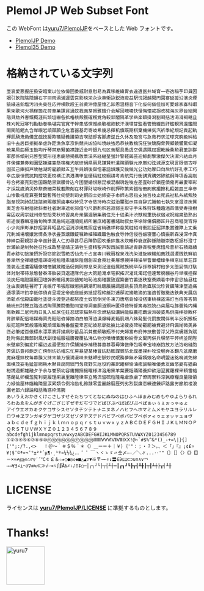 # Plemol JP Web Subset Font

この WebFont は[yuru7/PlemolJP](https://github.com/yuru7/PlemolJP)をベースとした Web フォントです。

- [PlemolJP Demo](PlemolJP/demo.html)
- [Plemol35 Demo](Plemol35/demo.html)

# 格納されている文字列
```
亜哀愛悪握圧扱安暗案以位依偉囲委威尉意慰易為異移維緯胃衣違遺医井域育一壱逸稲芋印員因姻引飲院陰隠韻右宇羽雨渦浦運雲営影映栄永泳英衛詠鋭液疫益駅悦謁越閲円園宴延援沿演炎煙猿縁遠鉛塩汚凹央奥往応押横欧殴王翁黄沖億屋憶乙卸恩温穏音下化仮何価佳加可夏嫁家寡科暇果架歌河火禍稼箇花荷華菓課貨過蚊我画芽賀雅餓介会解回塊壊快怪悔懐戒拐改械海灰界皆絵開階貝劾外害慨概涯街該垣嚇各拡格核殻獲確穫覚角較郭閣隔革学岳楽額掛潟割喝括活渇滑褐轄且株刈乾冠寒刊勘勧巻喚堪完官寛干幹患感慣憾換敢棺款歓汗漢環甘監看管簡緩缶肝艦観貫還鑑間閑関陥館丸含岸眼岩頑顔願企危喜器基奇寄岐希幾忌揮机旗既期棋棄機帰気汽祈季紀規記貴起軌輝飢騎鬼偽儀宜戯技擬欺犠疑義議菊吉喫詰却客脚虐逆丘久休及吸宮弓急救朽求泣球究窮級糾給旧牛去居巨拒拠挙虚許距漁魚享京供競共凶協叫境峡強恐恭挟教橋況狂狭矯胸脅興郷鏡響驚仰凝暁業局曲極玉勤均斤琴禁筋緊菌襟謹近金吟銀九句区苦駆具愚虞空偶遇隅屈掘靴繰桑勲君薫訓群軍郡係傾刑兄啓型契形径恵慶憩掲携敬景渓系経継茎蛍計警軽鶏芸迎鯨劇撃激傑欠決潔穴結血月件倹健兼券剣圏堅嫌建憲懸検権犬献研絹県肩見謙賢軒遣険顕験元原厳幻弦減源玄現言限個古呼固孤己庫弧戸故枯湖誇雇顧鼓五互午呉娯後御悟碁語誤護交侯候光公功効厚口向后坑好孔孝工巧幸広康恒慌抗拘控攻更校構江洪港溝甲皇硬稿紅絞綱耕考肯航荒行衡講貢購郊酵鉱鋼降項香高剛号合拷豪克刻告国穀酷黒獄腰骨込今困墾婚恨懇昆根混紺魂佐唆左差査砂詐鎖座債催再最妻宰彩才採栽歳済災砕祭斎細菜裁載際剤在材罪財坂咲崎作削搾昨策索錯桜冊刷察撮擦札殺雑皿三傘参山惨散桟産算蚕賛酸暫残仕伺使刺司史嗣四士始姉姿子市師志思指支施旨枝止死氏祉私糸紙紫肢脂至視詞詩試誌諮資賜雌飼歯事似侍児字寺慈持時次滋治璽磁示耳自辞式識軸七執失室湿漆疾質実芝舎写射捨赦斜煮社者謝車遮蛇邪借勺尺爵酌釈若寂弱主取守手朱殊狩珠種趣酒首儒受寿授樹需囚収周宗就州修愁拾秀秋終習臭舟衆襲週酬集醜住充十従柔汁渋獣縦重銃叔宿淑祝縮粛塾熟出術述俊春瞬准循旬殉準潤盾純巡遵順処初所暑庶緒署書諸助叙女序徐除傷償勝匠升召商唱奨宵将小少尚床彰承抄招掌昇昭晶松沼消渉焼焦照症省硝礁祥称章笑粧紹肖衝訟証詔詳象賞鐘障上丈乗冗剰城場壌嬢常情条浄状畳蒸譲醸錠嘱飾植殖織職色触食辱伸信侵唇娠寝審心慎振新森浸深申真神紳臣薪親診身辛進針震人仁刃尋甚尽迅陣酢図吹垂帥推水炊睡粋衰遂酔錘随髄崇数枢据杉澄寸世瀬畝是制勢姓征性成政整星晴正清牲生盛精聖声製西誠誓請逝青静斉税隻席惜斥昔析石積籍績責赤跡切拙接摂折設窃節説雪絶舌仙先千占宣専川戦扇栓泉浅洗染潜旋線繊船薦践選遷銭銑鮮前善漸然全禅繕塑措疎礎祖租粗素組訴阻僧創双倉喪壮奏層想捜掃挿操早曹巣槽燥争相窓総草荘葬藻装走送遭霜騒像増憎臓蔵贈造促側則即息束測足速俗属賊族続卒存孫尊損村他多太堕妥惰打駄体対耐帯待怠態替泰滞胎袋貸退逮隊代台大第題滝卓宅択拓沢濯託濁諾但達奪脱棚谷丹単嘆担探淡炭短端胆誕鍛団壇弾断暖段男談値知地恥池痴稚置致遅築畜竹蓄逐秩窒茶嫡着中仲宙忠抽昼柱注虫衷鋳駐著貯丁兆帳庁弔張彫徴懲挑朝潮町眺聴脹腸調超跳長頂鳥勅直朕沈珍賃鎮陳津墜追痛通塚漬坪釣亭低停偵貞呈堤定帝底庭廷弟抵提程締艇訂逓邸泥摘敵滴的笛適哲徹撤迭鉄典天展店添転点伝殿田電吐塗徒斗渡登途都努度土奴怒倒党冬凍刀唐塔島悼投搭東桃棟盗湯灯当痘等答筒糖統到討謄豆踏逃透陶頭騰闘働動同堂導洞童胴道銅峠匿得徳特督篤毒独読凸突届屯豚曇鈍内縄南軟難二尼弐肉日乳入如尿任妊忍認寧猫熱年念燃粘悩濃納能脳農把覇波派破婆馬俳廃拝排敗杯背肺輩配倍培媒梅買売賠陪伯博拍泊白舶薄迫漠爆縛麦箱肌畑八鉢発髪伐罰抜閥伴判半反帆搬板版犯班畔繁般藩販範煩頒飯晩番盤蛮卑否妃彼悲扉批披比泌疲皮碑秘罷肥被費避非飛備尾微美鼻匹必筆姫百俵標氷漂票表評描病秒苗品浜貧賓頻敏瓶不付夫婦富布府怖扶敷普浮父符腐膚譜負賦赴附侮武舞部封風伏副復幅服福腹複覆払沸仏物分噴墳憤奮粉紛雰文聞丙併兵塀幣平弊柄並閉陛米壁癖別偏変片編辺返遍便勉弁保舗捕歩補穂募墓慕暮母簿倣俸包報奉宝峰崩抱放方法泡砲縫胞芳褒訪豊邦飽乏亡傍剖坊妨帽忘忙房暴望某棒冒紡肪膨謀貿防北僕墨撲朴牧没堀奔本翻凡盆摩磨魔麻埋妹枚毎幕膜又抹末繭万慢満漫味未魅岬密脈妙民眠務夢無矛霧婿娘名命明盟迷銘鳴滅免綿面模茂妄毛猛盲網耗木黙目戻問紋門匁夜野矢厄役約薬訳躍柳愉油癒諭輸唯優勇友幽悠憂有猶由裕誘遊郵雄融夕予余与誉預幼容庸揚揺擁曜様洋溶用窯羊葉要謡踊陽養抑欲浴翌翼羅裸来頼雷絡落酪乱卵欄濫覧利吏履理痢裏里離陸律率立略流留硫粒隆竜慮旅虜了僚両寮料涼猟療糧良量陵領力緑倫厘林臨輪隣塁涙累類令例冷励礼鈴隷零霊麗齢暦歴列劣烈裂廉恋練連錬炉路露労廊朗楼浪漏老郎六録論和話賄惑枠湾腕
あいうえおかきくけこさしすせそたちつてとなにぬねのはひふへほまみむめもやゆよらりるれろわゐゑをんがぎぐげござじずぜぞだぢづでどばびぶべぼぱぴぷぺぽぁぃぅぇぉっゃゅょ
アイウエオカキクケコサシスセソタチツテトナニヌネノハヒフヘホマミムメモヤユヨラリルレロワヰヱヲンガギグゲゴザジズゼゾダヂズデドバビブベボパピプペポァィゥェォッャュョヴ
ａｂｃｄｅｆｇｈｉｊｋｌｍｎｏｐｑｒｓｔｕｖｗｘｙｚＡＢＣＤＥＦＧＨＩＪＫＬＭＮＯＰＱＲＳＴＵＶＷＸＹＺ０１２３４５６７８９
abcdefghijklmnopqrstuvwxyzABCDEFGHIJKLMNOPQRSTUVWXYZ0123456789
①②③④⑤⑥⑦⑧⑨⑩⑪⑫⑬⑭⑮⑯⑰⑱⑲⑳ⅠⅡⅢⅣⅤⅥⅦⅧⅨⅩ!@~`#$%^&*()_-+=\|}{]['";:/?.,<> 　！＠〜｀＃＄％＾＊（）＿ー＝＋｜￥｝｛'"：；・？＞。、＜「」『』¡¢£¤¥¦§¨©ª«¬¯°±²³´µ¶·¸¹º»¼½¾¿，．゛゜￣ヽヾゝゞ〃仝〆―‐／＼∥...‥'"〔〕［］〈〉《》【】－×÷≠≦≧∞∴♂♀′″℃￠￡＆☆★○●◎◇◆■△▲▽▼※〒→←↑↓〓∈∋⊆⊇⊂⊃∪∩∧∨￢⇒⇔∀∃∠⊥⌒∂∇≡≒≪≫√∽∝∵∫∬Å‰♯♭♪†‡◯─│┌┐┘└├┬┤┴┼━┃┏┓┛┗┣┳┫┻╋┠┯┨┷┿┝┰┥┸╂
```

# LICENSE

ライセンスは **[yuru7/PlemolJP/LICENSE](https://github.com/yuru7/PlemolJP/blob/main/LICENSE)** に準拠するものとします。

# Thanks!

<a href=https://github.com/yuru7><img src="https://github.com/yuru7.png" alt="yuru7" style="display: inline-block; width: 100px; height: 100px;">
